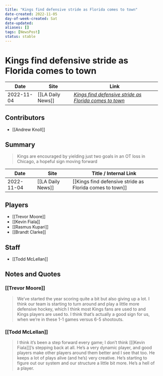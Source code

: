 ```yaml
---
title: "Kings find defensive stride as Florida comes to town"
date-created: 2022-11-05
day-of-week-created: Sat
date-updated: 
aliases: []
tags: [NewsPost]
status: stable
---
```


# Kings find defensive stride as Florida comes to town

| Date       | Site              | Link                                                                                                                                                   |
| ---------- | ----------------- | ------------------------------------------------------------------------------------------------------------------------------------------------------ |
| 2022-11-04 | [[LA Daily News]] | [*Kings find defensive stride as Florida comes to town*](https://www.dailynews.com/2022/11/04/kings-find-defensive-stride-as-florida-comes-to-town/) |

## Contributors
- [[Andrew Knoll]]

## Summary
> Kings are encouraged by yielding just two goals in an OT loss in Chicago, a hopeful sign moving forward

| Date | Site | Title / Internal Link |
| ---- | ---- | ----- |
| 2022-11-04 | [[LA Daily News]] | [[Kings find defensive stride as Florida comes to town]]                                                                                               |

## Players
- [[Trevor Moore]]
- [[Kevin Fiala]]
- [[Rasmus Kupari]]
- [[Brandt Clarke]]

## Staff
- [[Todd McLellan]]

## Notes and Quotes
### [[Trevor Moore]]
> We’ve started the year scoring quite a bit but also giving up a lot. I think our team is starting to turn around and play a little more defensive hockey, which I think most Kings fans are used to and Kings players are used to. I think that’s actually a good sign for us, when we’re in these 1-1 games versus 6-5 shootouts.

### [[Todd McLellan]]
> I think it’s been a step forward every game; I don’t think \[[[Kevin Fiala]]]’s stepping back at all. He’s a very dynamic player, and good players make other players around them better and I see that too.
> He keeps a lot of plays alive (and he’s) very creative. He’s starting to figure out our system and our structure a little bit more. He’s a hell of a player.



